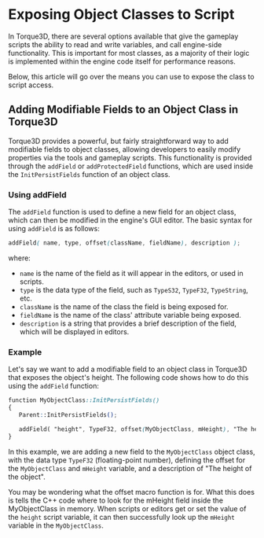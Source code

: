 # Exposing Object Classes to Script

In Torque3D, there are several options available that give the gameplay scripts the ability to read and write variables, and call engine-side functionality. This is important for most classes, as a majority of their logic is implemented within the engine code itself for performance reasons.

Below, this article will go over the means you can use to expose the class to script access.

## Adding Modifiable Fields to an Object Class in Torque3D

Torque3D provides a powerful, but fairly straightforward way to add modifiable fields to object classes, allowing developers to easily modify properties via the tools and gameplay scripts. This functionality is provided through the `addField` or `addProtectedField` functions, which are used inside the `InitPersistFields` function of an object class.

### Using addField

The `addField` function is used to define a new field for an object class, which can then be modified in the engine's GUI editor. The basic syntax for using `addField` is as follows:

```scss
addField( name, type, offset(className, fieldName), description );
```

where:

* `name` is the name of the field as it will appear in the editors, or used in scripts.
* `type` is the data type of the field, such as `TypeS32`, `TypeF32`, `TypeString`, etc.
* `className` is the name of the class the field is being exposed for.
* `fieldName` is the name of the class' attribute variable being exposed.
* `description` is a string that provides a brief description of the field, which will be displayed in editors.

### Example

Let's say we want to add a modifiable field to an object class in Torque3D that exposes the object's height. The following code shows how to do this using the `addField` function:

```css
function MyObjectClass::InitPersistFields()
{
   Parent::InitPersistFields();

   addField( "height", TypeF32, offset(MyObjectClass, mHeight), "The height of the object" );
}
```

In this example, we are adding a new field to the `MyObjectClass` object class, with the data type `TypeF32` (floating-point number), defining the offset for the `MyObjectClass` and `mHeight` variable, and a description of "The height of the object".

You may be wondering what the offset macro function is for. What this does is tells the C++ code where to look for the mHeight field inside the MyObjectClass in memory. When scripts or editors get or set the value of the `height` script variable, it can then successfully look up the `mHeight` variable in the `MyObjectClass`.

###
